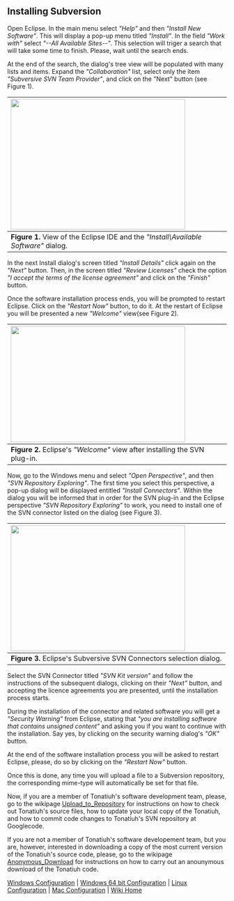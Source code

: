 ## Installing Subversion ##

Open Eclipse. In the main menu select _"Help"_ and then _"Install New Software"_. This will display a pop-up menu titled _"Install"_. In the field _"Work with"_ select _"--All Available Sites--"_. This selection will triger a search that will take some time to finish. Please, wait until the search ends.

At the end of the search, the dialog's tree view will be populated with many lists and items. Expand the _"Collaboration"_ list, select only the item _"Subversive SVN Team Provider"_, and click on the "Next" button (see Figure 1).

|<a href='http://picasaweb.google.com/lh/photo/3BLcQH5sqlrFjj2bty17Zg?feat=embedwebsite'><img src='http://lh3.ggpht.com/_tmEVMS15i5Y/TLOfrNXrcCI/AAAAAAAAArQ/WIPx5Cs68c8/s400/Eclipse_available_software.png' height='299' width='400' /></a>|
|:-------------------------------------------------------------------------------------------------------------------------------------------------------------------------------------------------------------------------------------------|
| **Figure 1.** View of the Eclipse IDE and the _"Install\Available Software"_ dialog.|

In the next Install dialog's screen titled _"Install Details"_ click again on the _"Next"_ button. Then, in the screen titled _"Review Licenses"_ check the option _"I accept the terms of the license agreement"_ and click on the _"Finish"_ button.

Once the software installation process ends, you will be prompted to restart Eclipse. Click on the _"Restart Now"_ button, to do it. At the restart of Eclipse you will be presented a new _"Welcome"_ view(see Figure 2).

|<a href='http://picasaweb.google.com/lh/photo/J5PDC2iXqVXdFSYrliYJvQ?feat=embedwebsite'><img src='http://lh3.ggpht.com/_tmEVMS15i5Y/TLOmYN8b5bI/AAAAAAAAArc/lz2At3ywp38/s400/Eclipse_welcome_overview.png' height='266' width='400' /></a>|
|:-----------------------------------------------------------------------------------------------------------------------------------------------------------------------------------------------------------------------------------------|
| **Figure 2.** Eclipse's _"Welcome"_ view after installing the SVN plug-in.|

Now, go to the Windows menu and select _"Open Perspective"_, and then _"SVN Repository Exploring"_. The first time you select this perspective, a pop-up dialog will be displayed entitled _"Install Connectors"_. Within the dialog you will be informed that in order for the SVN plug-in and the Eclipse perspective _"SVN Repository Exploring"_ to work, you need to install one of the SVN connector listed on the dialog (see Figure 3).

|<a href='http://picasaweb.google.com/lh/photo/fw2cK0HZ88Y1EQSL_D9zZA?feat=embedwebsite'><img src='http://lh3.ggpht.com/_tmEVMS15i5Y/TLOuJyX0CgI/AAAAAAAAArs/LhHIVthMIGo/s400/Marble_svn_connectors.png' height='288' width='400' /></a>|
|:--------------------------------------------------------------------------------------------------------------------------------------------------------------------------------------------------------------------------------------|
| **Figure 3.** Eclipse's Subversive SVN Connectors selection dialog.|

Select the SVN Connector titled _"SVN Kit version"_ and follow the instructions of the subsequent dialogs, clicking on their _"Next"_ button, and accepting the licence agreements you are presented, until the installation process starts.

During the installation of the connector and related software you will get a _"Security Warning"_ from Eclipse, stating that _"you are installing software that contains unsigned content"_ and asking you if you want to continue with the installation. Say yes, by clicking on the security warning dialog's _"OK"_ button.

At the end of the software installation process you will be asked to restart Eclipse, please, do so by clicking on the _"Restart Now"_ button.

Once this is done, any time you will upload a file to a Subversion repository, the corresponding mime-type will automatically be set for that file.

Now, if you are a member of Tonatiuh's software development team, please, go to the wikipage [Upload\_to\_Repository](Upload_to_Repository.md) for instructions on how to check out Tonatiuh's source files, how to update your local copy of the Tonatiuh, and how to commit code changes to Tonatiuh's SVN repository at Googlecode.

If you are not a member of Tonatiuh's software developement team, but you are, however, interested in downloading a copy of the most current version of the Tonatiuh's source code, please, go to the wikipage [Anonymous\_Download](Anonymous_Download.md) for instructions on how to carry out an anounymous download of the Tonatiuh code.


[Windows Configuration](http://code.google.com/p/tonatiuh/wiki/InstallingForWindows) | [Windows 64 bit Configuration](http://code.google.com/p/tonatiuh/wiki/InstallingForWindows64) |
[Linux Configuration](InstallingForLinux.md) |
[Mac Configuration](InstallingForMac.md) |
[Wiki Home](http://code.google.com/p/tonatiuh/w/list)